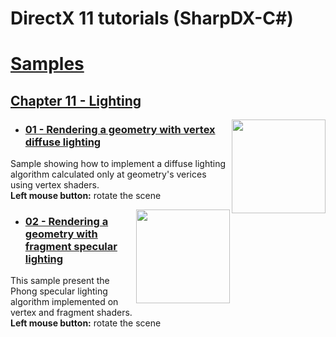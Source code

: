 # DirectX 11 tutorials (SharpDX-C#)


# [Samples](./Samples/Source%20Files/)

## [Chapter 11 - Lighting](./Samples/Source%20Files/11%20Lighting/)

<img src="./Samples/Source%20Files/11%20Lighting/01-Rendering_a_geometry_with_vertex_diffuse_lighting/screenshot.png" width="150px" align="right">

* ### [01 - Rendering a geometry with vertex diffuse lighting](./Samples/Source%20Files/11%20Lighting/01-Rendering_a_geometry_with_vertex_diffuse_lighting/main.cpp)

Sample showing how to implement a diffuse lighting algorithm calculated only at geometry's verices using vertex shaders.<br>
<b>Left mouse button:</b> rotate the scene

<img src="./Samples/Source%20Files/11%20Lighting/02-Rendering_a_geometry_with_fragment_specular_lighting/screenshot.png" width="150px" align="right">

* ### [02 - Rendering a geometry with fragment specular lighting](./Samples/Source%20Files/11%20Lighting/02-Rendering_a_geometry_with_fragment_specular_lighting/main.cpp)

This sample present the Phong specular lighting algorithm implemented on vertex and fragment shaders.<br>
<b>Left mouse button:</b> rotate the scene
